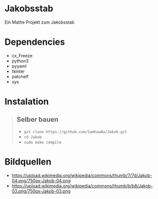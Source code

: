 # Jakobsstab
Ein Mathe Projekt zum Jakobsstab

# Dependencies
- cx_Freeze
- python3
- pyyaml
- tkinter
- patchelf
- sys

# Instalation
> Selber bauen
> ---
> - `git clone https://github.com/Samhuw8a/Jakob.git`
> - `cd Jakob`
> - `sudo make compile`

# Bildquellen
- https://upload.wikimedia.org/wikipedia/commons/thumb/7/7d/Jakob-04.png/750px-Jakob-04.png
- https://upload.wikimedia.org/wikipedia/commons/thumb/b/b8/Jakob-03.png/750px-Jakob-03.png


